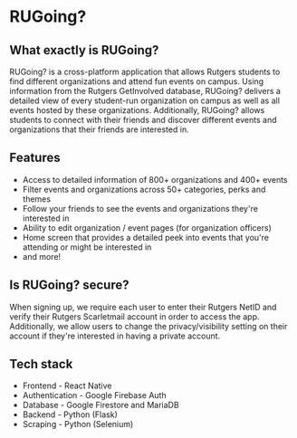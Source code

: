# RUGoing?


## What exactly is RUGoing?

RUGoing? is a cross-platform application that allows Rutgers students to find different organizations and attend fun events on campus. Using information from the Rutgers GetInvolved database, RUGoing? delivers a detailed view of every student-run organization on campus as well as all events hosted by these organizations. Additionally, RUGoing? allows students to connect with their friends and discover different events and organizations that their friends are interested in. 

## Features
* Access to detailed information of 800+ organizations and 400+ events
* Filter events and organizations across 50+ categories, perks and themes
* Follow your friends to see the events and organizations they're interested in
* Ability to edit organization / event pages (for organization officers)
* Home screen that provides a detailed peek into events that you're attending or might be interested in
* and more!

## Is RUGoing? secure?
When signing up, we require each user to enter their Rutgers NetID and verify their Rutgers Scarletmail account in order to access the app. Additionally, we allow users to change the privacy/visibility setting on their account if they're interested in having a private account. 

## Tech stack
* Frontend - React Native
* Authentication - Google Firebase Auth
* Database - Google Firestore and MariaDB
* Backend - Python (Flask)
* Scraping - Python (Selenium)
